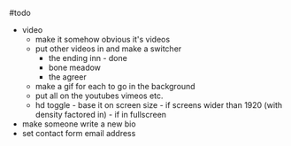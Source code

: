 #todo
- video
    - make it somehow obvious it's videos
    - put other videos in and make a switcher
        -   the ending inn - done
        -   bone meadow
        -   the agreer
    - make a gif for each to go in the background
    - put all on the youtubes vimeos etc.
    - hd toggle
            - base it on screen size
                - if screens wider than 1920 (with density factored in)
                - if in fullscreen
- make someone write a new bio
- set contact form email address

